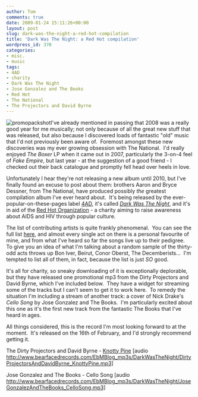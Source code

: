 ```yaml
---
author: Tom
comments: true
date: 2009-01-24 15:11:26+00:00
layout: post
slug: dark-was-the-night-a-red-hot-compilation
title: 'Dark Was The Night: a Red Hot compilation'
wordpress_id: 370
categories:
- misc.
- music
tags: 
- 4AD
- charity
- Dark Was The Night
- Jose Gonzalez and The Books
- Red Hot
- The National
- The Projectors and David Byrne
---
```


![promopackshot](http://eatenbymonsters.files.wordpress.com/2009/01/promopackshot.jpg)I've already mentioned in passing that 2008 was a really good year for me musically; not only because of all the great new stuff that was released, but also because I discovered loads of fantastic "old" music that I'd not previously been aware of.  Foremost amongst these new discoveries was my ever growing obsession with The National.  I'd really enjoyed _The Boxer_ LP when it came out in 2007, particularly the 3-on-4 feel of _Fake Empire_, but last year - at the suggestion of a good friend - I checked out their back catalogue and promptly fell head over heels in love.

Unfortunately I hear they're not releasing a new album until 2010, but I've finally found an excuse to post about them: brothers Aaron and Bryce Dessner, from The National, have produced possibly _the_ greatest compilation album I've ever heard about.  It's being released by the ever-popular-on-these-pages label [4AD](http://www.4ad.com/), it's called [_Dark Was The Night_](http://www.darkwasthenight.com/), and it's in aid of the [Red Hot Organization](http://www.redhot.org/) - a charity aiming to raise awareness about AIDS and HIV through popular culture.

The list of contributing artists is quite frankly phenomenal.  You can see the full list [here](http://www.darkwasthenight.com/artists), and almost every single act on there is a personal favourite of mine, and from what I've heard so far the songs live up to their pedigree.  To give you an idea of what I'm talking about a random sample of the thirty-odd acts throws up Bon Iver, Beirut, Conor Oberst, The Decemberists...  I'm tempted to list all of them, in fact, because the list is just _SO_ good.

It's all for charity, so sneaky downloading of it is exceptionally deplorable, but they have released one promotional mp3 from the Dirty Projectors and David Byrne, which I've included below.  They have a widget for streaming some of the tracks but I can't seem to get it to work here.  To remedy the situation I'm including a stream of another track: a cover of Nick Drake's _Cello Song_ by Jose Gonzalez and The Books.  I'm particularly excited about this one as it's the first new track from the fantastic The Books that I've heard in ages.

All things considered, this is the record I'm most looking forward to at the moment.  It's released on the 16th of February, and I'd strongly recommend getting it.

The Dirty Projectors and David Byrne - [Knotty Pine](//www.bearfacedrecords.com/EbMBlog_mp3s/DarkWasTheNight/DirtyProjectorsAndDavidByrne_KnottyPine.mp3) [audio http://www.bearfacedrecords.com/EbMBlog_mp3s/DarkWasTheNight/DirtyProjectorsAndDavidByrne_KnottyPine.mp3]

Jose Gonzalez and The Books - Cello Song [audio http://www.bearfacedrecords.com/EbMBlog_mp3s/DarkWasTheNight/JoseGonzalezAndTheBooks_CelloSong.mp3]
